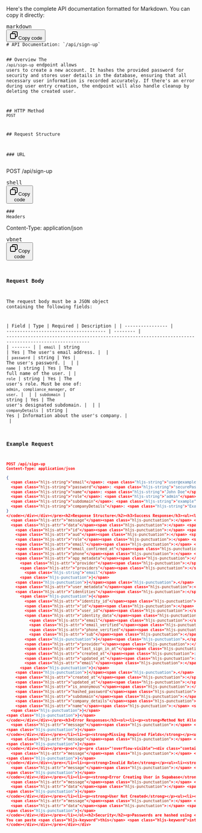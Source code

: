 <div class="flex w-full flex-col gap-1 empty:hidden first:pt-[3px]"><div class="markdown prose w-full break-words dark:prose-invert dark"><p>Here's the complete API documentation formatted for Markdown. You can copy it directly:</p><pre class="!overflow-visible"><div class="contain-inline-size rounded-md border-[0.5px] border-token-border-medium relative bg-token-sidebar-surface-primary dark:bg-gray-950"><div class="flex items-center text-token-text-secondary px-4 py-2 text-xs font-sans justify-between rounded-t-md h-9 bg-token-sidebar-surface-primary dark:bg-token-main-surface-secondary">markdown</div><div class="sticky top-9 md:top-[5.75rem]"><div class="absolute bottom-0 right-2 flex h-9 items-center"><div class="flex items-center rounded bg-token-sidebar-surface-primary px-2 font-sans text-xs text-token-text-secondary dark:bg-token-main-surface-secondary"><span class="" data-state="closed"><button class="flex gap-1 items-center py-1"><svg width="24" height="24" viewBox="0 0 24 24" fill="none" xmlns="http://www.w3.org/2000/svg" class="icon-sm"><path fill-rule="evenodd" clip-rule="evenodd" d="M7 5C7 3.34315 8.34315 2 10 2H19C20.6569 2 22 3.34315 22 5V14C22 15.6569 20.6569 17 19 17H17V19C17 20.6569 15.6569 22 14 22H5C3.34315 22 2 20.6569 2 19V10C2 8.34315 3.34315 7 5 7H7V5ZM9 7H14C15.6569 7 17 8.34315 17 10V15H19C19.5523 15 20 14.5523 20 14V5C20 4.44772 19.5523 4 19 4H10C9.44772 4 9 4.44772 9 5V7ZM5 9C4.44772 9 4 9.44772 4 10V19C4 19.5523 4.44772 20 5 20H14C14.5523 20 15 19.5523 15 19V10C15 9.44772 14.5523 9 14 9H5Z" fill="currentColor"></path></svg>Copy code</button></span></div></div></div><div class="overflow-y-auto p-4" dir="ltr"><code class="!whitespace-pre hljs language-markdown"><span class="hljs-section"># API Documentation: `/api/sign-up`</span>

<span class="hljs-section">## Overview</span>
The <span class="hljs-code">`/api/sign-up`</span> endpoint allows users to create a new account. It hashes the provided password for security and stores user details in the database, ensuring that all necessary user information is recorded accurately. If there's an error during user entry creation, the endpoint will also handle cleanup by deleting the created user.

<span class="hljs-section">## HTTP Method</span>
<span class="hljs-code">`POST`</span>

<span class="hljs-section">## Request Structure</span>

<span class="hljs-section">### URL</span>
</code></div></div></pre><p>POST /api/sign-up</p><pre class="!overflow-visible"><div class="contain-inline-size rounded-md border-[0.5px] border-token-border-medium relative bg-token-sidebar-surface-primary dark:bg-gray-950"><div class="flex items-center text-token-text-secondary px-4 py-2 text-xs font-sans justify-between rounded-t-md h-9 bg-token-sidebar-surface-primary dark:bg-token-main-surface-secondary">shell</div><div class="sticky top-9 md:top-[5.75rem]"><div class="absolute bottom-0 right-2 flex h-9 items-center"><div class="flex items-center rounded bg-token-sidebar-surface-primary px-2 font-sans text-xs text-token-text-secondary dark:bg-token-main-surface-secondary"><span class="" data-state="closed"><button class="flex gap-1 items-center py-1"><svg width="24" height="24" viewBox="0 0 24 24" fill="none" xmlns="http://www.w3.org/2000/svg" class="icon-sm"><path fill-rule="evenodd" clip-rule="evenodd" d="M7 5C7 3.34315 8.34315 2 10 2H19C20.6569 2 22 3.34315 22 5V14C22 15.6569 20.6569 17 19 17H17V19C17 20.6569 15.6569 22 14 22H5C3.34315 22 2 20.6569 2 19V10C2 8.34315 3.34315 7 5 7H7V5ZM9 7H14C15.6569 7 17 8.34315 17 10V15H19C19.5523 15 20 14.5523 20 14V5C20 4.44772 19.5523 4 19 4H10C9.44772 4 9 4.44772 9 5V7ZM5 9C4.44772 9 4 9.44772 4 10V19C4 19.5523 4.44772 20 5 20H14C14.5523 20 15 19.5523 15 19V10C15 9.44772 14.5523 9 14 9H5Z" fill="currentColor"></path></svg>Copy code</button></span></div></div></div><div class="overflow-y-auto p-4" dir="ltr"><code class="!whitespace-pre hljs language-shell"><span class="hljs-meta prompt_"> #</span><span class="bash"><span class="hljs-comment">## Headers</span></span>
</code></div></div></pre><p>Content-Type: application/json</p><pre class="!overflow-visible"><div class="contain-inline-size rounded-md border-[0.5px] border-token-border-medium relative bg-token-sidebar-surface-primary dark:bg-gray-950"><div class="flex items-center text-token-text-secondary px-4 py-2 text-xs font-sans justify-between rounded-t-md h-9 bg-token-sidebar-surface-primary dark:bg-token-main-surface-secondary">vbnet</div><div class="sticky top-9 md:top-[5.75rem]"><div class="absolute bottom-0 right-2 flex h-9 items-center"><div class="flex items-center rounded bg-token-sidebar-surface-primary px-2 font-sans text-xs text-token-text-secondary dark:bg-token-main-surface-secondary"><span class="" data-state="closed"><button class="flex gap-1 items-center py-1"><svg width="24" height="24" viewBox="0 0 24 24" fill="none" xmlns="http://www.w3.org/2000/svg" class="icon-sm"><path fill-rule="evenodd" clip-rule="evenodd" d="M7 5C7 3.34315 8.34315 2 10 2H19C20.6569 2 22 3.34315 22 5V14C22 15.6569 20.6569 17 19 17H17V19C17 20.6569 15.6569 22 14 22H5C3.34315 22 2 20.6569 2 19V10C2 8.34315 3.34315 7 5 7H7V5ZM9 7H14C15.6569 7 17 8.34315 17 10V15H19C19.5523 15 20 14.5523 20 14V5C20 4.44772 19.5523 4 19 4H10C9.44772 4 9 4.44772 9 5V7ZM5 9C4.44772 9 4 9.44772 4 10V19C4 19.5523 4.44772 20 5 20H14C14.5523 20 15 19.5523 15 19V10C15 9.44772 14.5523 9 14 9H5Z" fill="currentColor"></path></svg>Copy code</button></span></div></div></div><div class="overflow-y-auto p-4" dir="ltr"><code class="!whitespace-pre hljs language-vbnet">

### Request Body

The request body must be a JSON <span class="hljs-type">object</span> containing the following fields:

| Field            | Type                                  | Required | Description                                                                                           |
| ---------------- | ------------------------------------- | -------- | ----------------------------------------------------------------------------------------------------- | ------- |
| `email`          | <span class="hljs-type">string</span> | Yes      | The user<span class="hljs-comment">'s email address.                                                  | </span> |
| `password`       | <span class="hljs-type">string</span> | Yes      | The user<span class="hljs-comment">'s password.                                                       | </span> |
| `name`           | <span class="hljs-type">string</span> | Yes      | The full name <span class="hljs-keyword">of</span> the user.                                          |
| `role`           | <span class="hljs-type">string</span> | Yes      | The user<span class="hljs-comment">'s role. Must be one of: `admin`, `compliance_manager`, or `user`. | </span> |
| `subdomain`      | <span class="hljs-type">string</span> | Yes      | The user<span class="hljs-comment">'s designated subdomain.                                           | </span> |
| `companyDetails` | <span class="hljs-type">string</span> | Yes      | Information about the user<span class="hljs-comment">'s company.                                      | </span> |

### Example Request

```json
POST /api/sign-up
Content-Type: application/json

{
  <span class="hljs-string">"email"</span>: <span class="hljs-string">"user@example.com"</span>,
  <span class="hljs-string">"password"</span>: <span class="hljs-string">"securePassword123"</span>,
  <span class="hljs-string">"name"</span>: <span class="hljs-string">"John Doe"</span>,
  <span class="hljs-string">"role"</span>: <span class="hljs-string">"admin"</span>,
  <span class="hljs-string">"subdomain"</span>: <span class="hljs-string">"example"</span>,
  <span class="hljs-string">"companyDetails"</span>: <span class="hljs-string">"Example Corp"</span>
}
</code></div></div></pre><h2>Response Structure</h2><h3>Success Response</h3><ul><li><strong>Status Code</strong>: <code>200 OK</code></li><li><strong>Response Body</strong>: A JSON object containing a success message and the created user data.</li></ul><pre class="!overflow-visible"><div class="contain-inline-size rounded-md border-[0.5px] border-token-border-medium relative bg-token-sidebar-surface-primary dark:bg-gray-950"><div class="flex items-center text-token-text-secondary px-4 py-2 text-xs font-sans justify-between rounded-t-md h-9 bg-token-sidebar-surface-primary dark:bg-token-main-surface-secondary">json</div><div class="sticky top-9 md:top-[5.75rem]"><div class="absolute bottom-0 right-2 flex h-9 items-center"><div class="flex items-center rounded bg-token-sidebar-surface-primary px-2 font-sans text-xs text-token-text-secondary dark:bg-token-main-surface-secondary"><span class="" data-state="closed"><button class="flex gap-1 items-center py-1"><svg width="24" height="24" viewBox="0 0 24 24" fill="none" xmlns="http://www.w3.org/2000/svg" class="icon-sm"><path fill-rule="evenodd" clip-rule="evenodd" d="M7 5C7 3.34315 8.34315 2 10 2H19C20.6569 2 22 3.34315 22 5V14C22 15.6569 20.6569 17 19 17H17V19C17 20.6569 15.6569 22 14 22H5C3.34315 22 2 20.6569 2 19V10C2 8.34315 3.34315 7 5 7H7V5ZM9 7H14C15.6569 7 17 8.34315 17 10V15H19C19.5523 15 20 14.5523 20 14V5C20 4.44772 19.5523 4 19 4H10C9.44772 4 9 4.44772 9 5V7ZM5 9C4.44772 9 4 9.44772 4 10V19C4 19.5523 4.44772 20 5 20H14C14.5523 20 15 19.5523 15 19V10C15 9.44772 14.5523 9 14 9H5Z" fill="currentColor"></path></svg>Copy code</button></span></div></div></div><div class="overflow-y-auto p-4" dir="ltr"><code class="!whitespace-pre hljs language-json"><span class="hljs-punctuation">{</span>
  <span class="hljs-attr">"message"</span><span class="hljs-punctuation">:</span> <span class="hljs-string">"User created successfully"</span><span class="hljs-punctuation">,</span>
  <span class="hljs-attr">"data"</span><span class="hljs-punctuation">:</span> <span class="hljs-punctuation">{</span>
    <span class="hljs-attr">"id"</span><span class="hljs-punctuation">:</span> <span class="hljs-string">"c3297bd1-5e3d-4b2f-99a0-ec590e68b985"</span><span class="hljs-punctuation">,</span>
    <span class="hljs-attr">"aud"</span><span class="hljs-punctuation">:</span> <span class="hljs-string">"authenticated"</span><span class="hljs-punctuation">,</span>
    <span class="hljs-attr">"role"</span><span class="hljs-punctuation">:</span> <span class="hljs-string">"user"</span><span class="hljs-punctuation">,</span>
    <span class="hljs-attr">"email"</span><span class="hljs-punctuation">:</span> <span class="hljs-string">"example4@gmail.com"</span><span class="hljs-punctuation">,</span>
    <span class="hljs-attr">"email_confirmed_at"</span><span class="hljs-punctuation">:</span> <span class="hljs-string">"2024-10-28T02:11:42.239625159Z"</span><span class="hljs-punctuation">,</span>
    <span class="hljs-attr">"phone"</span><span class="hljs-punctuation">:</span> <span class="hljs-string">""</span><span class="hljs-punctuation">,</span>
    <span class="hljs-attr">"app_metadata"</span><span class="hljs-punctuation">:</span> <span class="hljs-punctuation">{</span>
      <span class="hljs-attr">"provider"</span><span class="hljs-punctuation">:</span> <span class="hljs-string">"email"</span><span class="hljs-punctuation">,</span>
      <span class="hljs-attr">"providers"</span><span class="hljs-punctuation">:</span> <span class="hljs-punctuation">[</span>
        <span class="hljs-string">"email"</span>
      <span class="hljs-punctuation">]</span>
    <span class="hljs-punctuation">}</span><span class="hljs-punctuation">,</span>
    <span class="hljs-attr">"user_metadata"</span><span class="hljs-punctuation">:</span> <span class="hljs-punctuation">{</span><span class="hljs-punctuation">}</span><span class="hljs-punctuation">,</span>
    <span class="hljs-attr">"identities"</span><span class="hljs-punctuation">:</span> <span class="hljs-punctuation">[</span>
      <span class="hljs-punctuation">{</span>
        <span class="hljs-attr">"identity_id"</span><span class="hljs-punctuation">:</span> <span class="hljs-string">"65b9734b-acc9-4c6c-8f2e-e67be7028977"</span><span class="hljs-punctuation">,</span>
        <span class="hljs-attr">"id"</span><span class="hljs-punctuation">:</span> <span class="hljs-string">"c3297bd1-5e3d-4b2f-99a0-ec590e68b985"</span><span class="hljs-punctuation">,</span>
        <span class="hljs-attr">"user_id"</span><span class="hljs-punctuation">:</span> <span class="hljs-string">"c3297bd1-5e3d-4b2f-99a0-ec590e68b985"</span><span class="hljs-punctuation">,</span>
        <span class="hljs-attr">"identity_data"</span><span class="hljs-punctuation">:</span> <span class="hljs-punctuation">{</span>
          <span class="hljs-attr">"email"</span><span class="hljs-punctuation">:</span> <span class="hljs-string">"example4@gmail.com"</span><span class="hljs-punctuation">,</span>
          <span class="hljs-attr">"email_verified"</span><span class="hljs-punctuation">:</span> <span class="hljs-literal"><span class="hljs-keyword">false</span></span><span class="hljs-punctuation">,</span>
          <span class="hljs-attr">"phone_verified"</span><span class="hljs-punctuation">:</span> <span class="hljs-literal"><span class="hljs-keyword">false</span></span><span class="hljs-punctuation">,</span>
          <span class="hljs-attr">"sub"</span><span class="hljs-punctuation">:</span> <span class="hljs-string">"c3297bd1-5e3d-4b2f-99a0-ec590e68b985"</span>
        <span class="hljs-punctuation">}</span><span class="hljs-punctuation">,</span>
        <span class="hljs-attr">"provider"</span><span class="hljs-punctuation">:</span> <span class="hljs-string">"email"</span><span class="hljs-punctuation">,</span>
        <span class="hljs-attr">"last_sign_in_at"</span><span class="hljs-punctuation">:</span> <span class="hljs-string">"2024-10-28T02:11:42.23513355Z"</span><span class="hljs-punctuation">,</span>
        <span class="hljs-attr">"created_at"</span><span class="hljs-punctuation">:</span> <span class="hljs-string">"2024-10-28T02:11:42.237818Z"</span><span class="hljs-punctuation">,</span>
        <span class="hljs-attr">"updated_at"</span><span class="hljs-punctuation">:</span> <span class="hljs-string">"2024-10-28T02:11:42.237818Z"</span><span class="hljs-punctuation">,</span>
        <span class="hljs-attr">"email"</span><span class="hljs-punctuation">:</span> <span class="hljs-string">"example4@gmail.com"</span>
      <span class="hljs-punctuation">}</span>
    <span class="hljs-punctuation">]</span><span class="hljs-punctuation">,</span>
    <span class="hljs-attr">"created_at"</span><span class="hljs-punctuation">:</span> <span class="hljs-string">"2024-10-28T02:11:42.234138Z"</span><span class="hljs-punctuation">,</span>
    <span class="hljs-attr">"updated_at"</span><span class="hljs-punctuation">:</span> <span class="hljs-string">"2024-10-28T02:11:42.239846Z"</span><span class="hljs-punctuation">,</span>
    <span class="hljs-attr">"is_anonymous"</span><span class="hljs-punctuation">:</span> <span class="hljs-literal"><span class="hljs-keyword">false</span></span><span class="hljs-punctuation">,</span>
    <span class="hljs-attr">"hashed_password"</span><span class="hljs-punctuation">:</span> <span class="hljs-string">"$2b$10$f40c36kq41oY2b1DTMD.c.xqCgKLcljPhFIC2DD/oK7kIpgv2k.dC"</span><span class="hljs-punctuation">,</span>
    <span class="hljs-attr">"subdomain"</span><span class="hljs-punctuation">:</span> <span class="hljs-string">"example-subdomain"</span><span class="hljs-punctuation">,</span>
    <span class="hljs-attr">"company_details"</span><span class="hljs-punctuation">:</span> <span class="hljs-string">"Example Company Details"</span><span class="hljs-punctuation">,</span>
    <span class="hljs-attr">"name"</span><span class="hljs-punctuation">:</span> <span class="hljs-string">"Example User"</span>
  <span class="hljs-punctuation">}</span>
<span class="hljs-punctuation">}</span>
</code></div></div></pre><h3>Error Responses</h3><ol><li><p><strong>Method Not Allowed</strong></p><ul><li><strong>Status Code</strong>: <code>405 Method Not Allowed</code></li><li><strong>Response Body</strong>:</li></ul><pre class="!overflow-visible"><div class="contain-inline-size rounded-md border-[0.5px] border-token-border-medium relative bg-token-sidebar-surface-primary dark:bg-gray-950"><div class="flex items-center text-token-text-secondary px-4 py-2 text-xs font-sans justify-between rounded-t-md h-9 bg-token-sidebar-surface-primary dark:bg-token-main-surface-secondary">json</div><div class="sticky top-9 md:top-[5.75rem]"><div class="absolute bottom-0 right-2 flex h-9 items-center"><div class="flex items-center rounded bg-token-sidebar-surface-primary px-2 font-sans text-xs text-token-text-secondary dark:bg-token-main-surface-secondary"><span class="" data-state="closed"><button class="flex gap-1 items-center py-1"><svg width="24" height="24" viewBox="0 0 24 24" fill="none" xmlns="http://www.w3.org/2000/svg" class="icon-sm"><path fill-rule="evenodd" clip-rule="evenodd" d="M7 5C7 3.34315 8.34315 2 10 2H19C20.6569 2 22 3.34315 22 5V14C22 15.6569 20.6569 17 19 17H17V19C17 20.6569 15.6569 22 14 22H5C3.34315 22 2 20.6569 2 19V10C2 8.34315 3.34315 7 5 7H7V5ZM9 7H14C15.6569 7 17 8.34315 17 10V15H19C19.5523 15 20 14.5523 20 14V5C20 4.44772 19.5523 4 19 4H10C9.44772 4 9 4.44772 9 5V7ZM5 9C4.44772 9 4 9.44772 4 10V19C4 19.5523 4.44772 20 5 20H14C14.5523 20 15 19.5523 15 19V10C15 9.44772 14.5523 9 14 9H5Z" fill="currentColor"></path></svg>Copy code</button></span></div></div></div><div class="overflow-y-auto p-4" dir="ltr"><code class="!whitespace-pre hljs language-json"><span class="hljs-punctuation">{</span>
  <span class="hljs-attr">"message"</span><span class="hljs-punctuation">:</span> <span class="hljs-string">"'GET' Method Not Allowed - Use 'POST'"</span>
<span class="hljs-punctuation">}</span>
</code></div></div></pre></li><li><p><strong>Missing Required Fields</strong></p><ul><li><strong>Status Code</strong>: <code>400 Bad Request</code></li><li><strong>Response Body</strong>:</li></ul><pre class="!overflow-visible"><div class="contain-inline-size rounded-md border-[0.5px] border-token-border-medium relative bg-token-sidebar-surface-primary dark:bg-gray-950"><div class="flex items-center text-token-text-secondary px-4 py-2 text-xs font-sans justify-between rounded-t-md h-9 bg-token-sidebar-surface-primary dark:bg-token-main-surface-secondary">json</div><div class="sticky top-9 md:top-[5.75rem]"><div class="absolute bottom-0 right-2 flex h-9 items-center"><div class="flex items-center rounded bg-token-sidebar-surface-primary px-2 font-sans text-xs text-token-text-secondary dark:bg-token-main-surface-secondary"><span class="" data-state="closed"><button class="flex gap-1 items-center py-1"><svg width="24" height="24" viewBox="0 0 24 24" fill="none" xmlns="http://www.w3.org/2000/svg" class="icon-sm"><path fill-rule="evenodd" clip-rule="evenodd" d="M7 5C7 3.34315 8.34315 2 10 2H19C20.6569 2 22 3.34315 22 5V14C22 15.6569 20.6569 17 19 17H17V19C17 20.6569 15.6569 22 14 22H5C3.34315 22 2 20.6569 2 19V10C2 8.34315 3.34315 7 5 7H7V5ZM9 7H14C15.6569 7 17 8.34315 17 10V15H19C19.5523 15 20 14.5523 20 14V5C20 4.44772 19.5523 4 19 4H10C9.44772 4 9 4.44772 9 5V7ZM5 9C4.44772 9 4 9.44772 4 10V19C4 19.5523 4.44772 20 5 20H14C14.5523 20 15 19.5523 15 19V10C15 9.44772 14.5523 9 14 9H5Z" fill="currentColor"></path></svg>Copy code</button></span></div></div></div><div class="overflow-y-auto p-4" dir="ltr"><code class="!whitespace-pre hljs language-json"><span class="hljs-punctuation">{</span>
  <span class="hljs-attr">"message"</span><span class="hljs-punctuation">:</span> <span class="hljs-string">"Email and password are required"</span>
<span class="hljs-punctuation">}</span>
</code></div></div></pre><p>or</p><pre class="!overflow-visible"><div class="contain-inline-size rounded-md border-[0.5px] border-token-border-medium relative bg-token-sidebar-surface-primary dark:bg-gray-950"><div class="flex items-center text-token-text-secondary px-4 py-2 text-xs font-sans justify-between rounded-t-md h-9 bg-token-sidebar-surface-primary dark:bg-token-main-surface-secondary">json</div><div class="sticky top-9 md:top-[5.75rem]"><div class="absolute bottom-0 right-2 flex h-9 items-center"><div class="flex items-center rounded bg-token-sidebar-surface-primary px-2 font-sans text-xs text-token-text-secondary dark:bg-token-main-surface-secondary"><span class="" data-state="closed"><button class="flex gap-1 items-center py-1"><svg width="24" height="24" viewBox="0 0 24 24" fill="none" xmlns="http://www.w3.org/2000/svg" class="icon-sm"><path fill-rule="evenodd" clip-rule="evenodd" d="M7 5C7 3.34315 8.34315 2 10 2H19C20.6569 2 22 3.34315 22 5V14C22 15.6569 20.6569 17 19 17H17V19C17 20.6569 15.6569 22 14 22H5C3.34315 22 2 20.6569 2 19V10C2 8.34315 3.34315 7 5 7H7V5ZM9 7H14C15.6569 7 17 8.34315 17 10V15H19C19.5523 15 20 14.5523 20 14V5C20 4.44772 19.5523 4 19 4H10C9.44772 4 9 4.44772 9 5V7ZM5 9C4.44772 9 4 9.44772 4 10V19C4 19.5523 4.44772 20 5 20H14C14.5523 20 15 19.5523 15 19V10C15 9.44772 14.5523 9 14 9H5Z" fill="currentColor"></path></svg>Copy code</button></span></div></div></div><div class="overflow-y-auto p-4" dir="ltr"><code class="!whitespace-pre hljs language-json"><span class="hljs-punctuation">{</span>
  <span class="hljs-attr">"message"</span><span class="hljs-punctuation">:</span> <span class="hljs-string">"Name, Role, Subdomain and Company Details are required"</span>
<span class="hljs-punctuation">}</span>
</code></div></div></pre></li><li><p><strong>Invalid Role</strong></p><ul><li><strong>Status Code</strong>: <code>400 Bad Request</code></li><li><strong>Response Body</strong>:</li></ul><pre class="!overflow-visible"><div class="contain-inline-size rounded-md border-[0.5px] border-token-border-medium relative bg-token-sidebar-surface-primary dark:bg-gray-950"><div class="flex items-center text-token-text-secondary px-4 py-2 text-xs font-sans justify-between rounded-t-md h-9 bg-token-sidebar-surface-primary dark:bg-token-main-surface-secondary">json</div><div class="sticky top-9 md:top-[5.75rem]"><div class="absolute bottom-0 right-2 flex h-9 items-center"><div class="flex items-center rounded bg-token-sidebar-surface-primary px-2 font-sans text-xs text-token-text-secondary dark:bg-token-main-surface-secondary"><span class="" data-state="closed"><button class="flex gap-1 items-center py-1"><svg width="24" height="24" viewBox="0 0 24 24" fill="none" xmlns="http://www.w3.org/2000/svg" class="icon-sm"><path fill-rule="evenodd" clip-rule="evenodd" d="M7 5C7 3.34315 8.34315 2 10 2H19C20.6569 2 22 3.34315 22 5V14C22 15.6569 20.6569 17 19 17H17V19C17 20.6569 15.6569 22 14 22H5C3.34315 22 2 20.6569 2 19V10C2 8.34315 3.34315 7 5 7H7V5ZM9 7H14C15.6569 7 17 8.34315 17 10V15H19C19.5523 15 20 14.5523 20 14V5C20 4.44772 19.5523 4 19 4H10C9.44772 4 9 4.44772 9 5V7ZM5 9C4.44772 9 4 9.44772 4 10V19C4 19.5523 4.44772 20 5 20H14C14.5523 20 15 19.5523 15 19V10C15 9.44772 14.5523 9 14 9H5Z" fill="currentColor"></path></svg>Copy code</button></span></div></div></div><div class="overflow-y-auto p-4" dir="ltr"><code class="!whitespace-pre hljs language-json"><span class="hljs-punctuation">{</span>
  <span class="hljs-attr">"message"</span><span class="hljs-punctuation">:</span> <span class="hljs-string">"Role must be either admin, compliance_manager or user"</span>
<span class="hljs-punctuation">}</span>
</code></div></div></pre></li><li><p><strong>Error Creating User in Supabase</strong></p><ul><li><strong>Status Code</strong>: <code>400 Bad Request</code></li><li><strong>Response Body</strong>:</li></ul><pre class="!overflow-visible"><div class="contain-inline-size rounded-md border-[0.5px] border-token-border-medium relative bg-token-sidebar-surface-primary dark:bg-gray-950"><div class="flex items-center text-token-text-secondary px-4 py-2 text-xs font-sans justify-between rounded-t-md h-9 bg-token-sidebar-surface-primary dark:bg-token-main-surface-secondary">json</div><div class="sticky top-9 md:top-[5.75rem]"><div class="absolute bottom-0 right-2 flex h-9 items-center"><div class="flex items-center rounded bg-token-sidebar-surface-primary px-2 font-sans text-xs text-token-text-secondary dark:bg-token-main-surface-secondary"><span class="" data-state="closed"><button class="flex gap-1 items-center py-1"><svg width="24" height="24" viewBox="0 0 24 24" fill="none" xmlns="http://www.w3.org/2000/svg" class="icon-sm"><path fill-rule="evenodd" clip-rule="evenodd" d="M7 5C7 3.34315 8.34315 2 10 2H19C20.6569 2 22 3.34315 22 5V14C22 15.6569 20.6569 17 19 17H17V19C17 20.6569 15.6569 22 14 22H5C3.34315 22 2 20.6569 2 19V10C2 8.34315 3.34315 7 5 7H7V5ZM9 7H14C15.6569 7 17 8.34315 17 10V15H19C19.5523 15 20 14.5523 20 14V5C20 4.44772 19.5523 4 19 4H10C9.44772 4 9 4.44772 9 5V7ZM5 9C4.44772 9 4 9.44772 4 10V19C4 19.5523 4.44772 20 5 20H14C14.5523 20 15 19.5523 15 19V10C15 9.44772 14.5523 9 14 9H5Z" fill="currentColor"></path></svg>Copy code</button></span></div></div></div><div class="overflow-y-auto p-4" dir="ltr"><code class="!whitespace-pre hljs language-json"><span class="hljs-punctuation">{</span>
  <span class="hljs-attr">"message"</span><span class="hljs-punctuation">:</span> <span class="hljs-string">"Error creating user entry: {error message}"</span><span class="hljs-punctuation">,</span>
  <span class="hljs-attr">"data"</span><span class="hljs-punctuation">:</span> <span class="hljs-literal"><span class="hljs-keyword">null</span></span>
<span class="hljs-punctuation">}</span>
</code></div></div></pre></li><li><p><strong>User Not Created</strong></p><ul><li><strong>Status Code</strong>: <code>500 Internal Server Error</code></li><li><strong>Response Body</strong>:</li></ul><pre class="!overflow-visible"><div class="contain-inline-size rounded-md border-[0.5px] border-token-border-medium relative bg-token-sidebar-surface-primary dark:bg-gray-950"><div class="flex items-center text-token-text-secondary px-4 py-2 text-xs font-sans justify-between rounded-t-md h-9 bg-token-sidebar-surface-primary dark:bg-token-main-surface-secondary">json</div><div class="sticky top-9 md:top-[5.75rem]"><div class="absolute bottom-0 right-2 flex h-9 items-center"><div class="flex items-center rounded bg-token-sidebar-surface-primary px-2 font-sans text-xs text-token-text-secondary dark:bg-token-main-surface-secondary"><span class="" data-state="closed"><button class="flex gap-1 items-center py-1"><svg width="24" height="24" viewBox="0 0 24 24" fill="none" xmlns="http://www.w3.org/2000/svg" class="icon-sm"><path fill-rule="evenodd" clip-rule="evenodd" d="M7 5C7 3.34315 8.34315 2 10 2H19C20.6569 2 22 3.34315 22 5V14C22 15.6569 20.6569 17 19 17H17V19C17 20.6569 15.6569 22 14 22H5C3.34315 22 2 20.6569 2 19V10C2 8.34315 3.34315 7 5 7H7V5ZM9 7H14C15.6569 7 17 8.34315 17 10V15H19C19.5523 15 20 14.5523 20 14V5C20 4.44772 19.5523 4 19 4H10C9.44772 4 9 4.44772 9 5V7ZM5 9C4.44772 9 4 9.44772 4 10V19C4 19.5523 4.44772 20 5 20H14C14.5523 20 15 19.5523 15 19V10C15 9.44772 14.5523 9 14 9H5Z" fill="currentColor"></path></svg>Copy code</button></span></div></div></div><div class="overflow-y-auto p-4" dir="ltr"><code class="!whitespace-pre hljs language-json"><span class="hljs-punctuation">{</span>
  <span class="hljs-attr">"message"</span><span class="hljs-punctuation">:</span> <span class="hljs-string">"User not created"</span><span class="hljs-punctuation">,</span>
  <span class="hljs-attr">"data"</span><span class="hljs-punctuation">:</span> <span class="hljs-literal"><span class="hljs-keyword">null</span></span>
<span class="hljs-punctuation">}</span>
</code></div></div></pre></li></ol><h2>Security</h2><p>Passwords are hashed using <code>bcrypt</code> with 10 salt rounds before being stored in the database, ensuring that user passwords are securely handled.</p><h2>Notes</h2><ul><li>Ensure that the email address is unique in your database to prevent duplicate accounts.</li><li>Passwords should meet security criteria (e.g., length and complexity) to enhance user account security.</li><li>If an error occurs while inserting the user entry into the database, the newly created user in Supabase will be deleted to maintain consistency.</li></ul><p>This documentation provides a clear overview of how to use the <code>/sign-up</code> endpoint, what to expect, and how to handle various scenarios. Adjust any specifics as needed to fit your application!</p><pre class="!overflow-visible"><div class="contain-inline-size rounded-md border-[0.5px] border-token-border-medium relative bg-token-sidebar-surface-primary dark:bg-gray-950"><div class="flex items-center text-token-text-secondary px-4 py-2 text-xs font-sans justify-between rounded-t-md h-9 bg-token-sidebar-surface-primary dark:bg-token-main-surface-secondary">csharp</div><div class="sticky top-9 md:top-[5.75rem]"><div class="absolute bottom-0 right-2 flex h-9 items-center"><div class="flex items-center rounded bg-token-sidebar-surface-primary px-2 font-sans text-xs text-token-text-secondary dark:bg-token-main-surface-secondary"><span class="" data-state="closed"><button class="flex gap-1 items-center py-1"><svg width="24" height="24" viewBox="0 0 24 24" fill="none" xmlns="http://www.w3.org/2000/svg" class="icon-sm"><path fill-rule="evenodd" clip-rule="evenodd" d="M7 5C7 3.34315 8.34315 2 10 2H19C20.6569 2 22 3.34315 22 5V14C22 15.6569 20.6569 17 19 17H17V19C17 20.6569 15.6569 22 14 22H5C3.34315 22 2 20.6569 2 19V10C2 8.34315 3.34315 7 5 7H7V5ZM9 7H14C15.6569 7 17 8.34315 17 10V15H19C19.5523 15 20 14.5523 20 14V5C20 4.44772 19.5523 4 19 4H10C9.44772 4 9 4.44772 9 5V7ZM5 9C4.44772 9 4 9.44772 4 10V19C4 19.5523 4.44772 20 5 20H14C14.5523 20 15 19.5523 15 19V10C15 9.44772 14.5523 9 14 9H5Z" fill="currentColor"></path></svg>Copy code</button></span></div></div></div><div class="overflow-y-auto p-4" dir="ltr"><code class="!whitespace-pre hljs language-csharp">
You can paste <span class="hljs-keyword">this</span> <span class="hljs-keyword">into</span> a `.md` file, <span class="hljs-keyword">and</span> it will render correctly <span class="hljs-keyword">in</span> Markdown viewers.
</code></div></div></pre></div></div>
```
